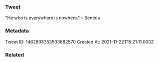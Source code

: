 ### Tweet
"He who is everywhere is nowhere." – Seneca

### Metadata
Tweet ID: 1462803353503682570
Created At: 2021-11-22T15:21:11.000Z

### Related

